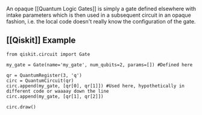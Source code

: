 An opaque [[Quantum Logic Gates]] is simply a gate defined elsewhere with intake parameters which is then used in a subsequent circuit in an opaque fashion, i.e. the local code doesn't really know the configuration of the gate.

## [[Qiskit]] Example
```
from qiskit.circuit import Gate

my_gate = Gate(name='my_gate', num_qubits=2, params=[]) #Defined here

qr = QuantumRegister(3, 'q')
circ = QuantumCircuit(qr)
circ.append(my_gate, [qr[0], qr[1]]) #Used here, hypothetically in different code or waaaay down the line
circ.append(my_gate, [qr[1], qr[2]])

circ.draw()
```



